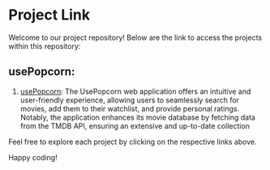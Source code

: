 # Project Link

Welcome to our project repository! Below are the link to access the projects within this repository:

## usePopcorn:

1. [usePopcorn](https://use-popcorn-fdrdrtw7t-praveenjds-projects.vercel.app/): The UsePopcorn web application offers an intuitive and user-friendly experience, allowing users to seamlessly search for movies, add them to their watchlist, and provide personal ratings. Notably, the application enhances its movie database by fetching data from the TMDB API, ensuring an extensive and up-to-date collection


Feel free to explore each project by clicking on the respective links above.


Happy coding!

